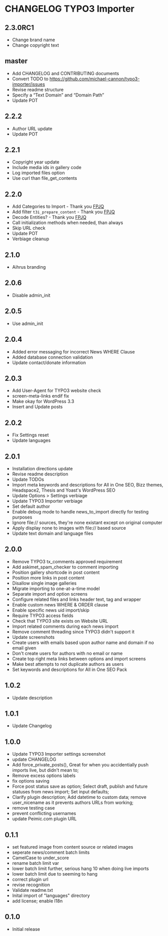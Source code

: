 # CHANGELOG TYPO3 Importer

## 2.3.0RC1
* Change brand name
* Change copyright text

## master
* Add CHANGELOG and CONTRIBUTING documents
* Convert TODO to https://github.com/michael-cannon/typo3-importer/issues
* Revise readme structure
* Specify a “Text Domain” and “Domain Path”
* Update POT

## 2.2.2
* Author URL update
* Update POT

## 2.2.1
* Copyright year update
* Include media ids in gallery code
* Log imported files option
* Use curl than file_get_contents

## 2.2.0
* Add Categories to Import - Thank you [FPJQ](http://fpjq.org/)
* Add filter `t3i_prepare_content` - Thank you [FPJQ](http://fpjq.org/)
* Decode Entities? - Thank you [FPJQ](http://fpjq.org/)
* Call initialization methods when needed, than always
* Skip URL check
* Update POT
* Verbiage cleanup

## 2.1.0
* Aihrus branding 

## 2.0.6
* Disable admin_init

## 2.0.5
* Use admin_init

## 2.0.4
* Added error messaging for incorrect News WHERE Clause
* Added database connection validation
* Update contact/donate information

## 2.0.3
* Add User-Agent for TYPO3 website check
* screen-meta-links endif fix
* Make okay for WordPress 3.3
* Insert and Update posts

## 2.0.2
* Fix Settings reset
* Update languages

## 2.0.1
* Installation directions update
* Revise readme description
* Update TODOs
* Import meta keywords and descriptions for All in One SEO, Bizz themes, Headspace2, Thesis and Yoast's WordPress SEO
* Update Options > Settings verbiage
* Update TYPO3 Importer verbiage
* Set default author
* Enable debug mode to handle news_to_import directly for testing purposes 
* Ignore file:// sources, they're none existant except on original computer
* Apply display none to images with file:// based source
* Update text domain and language files

## 2.0.0
* Remove TYPO3 tx_comments approved requirement
* Add askimet_spam_checker to comment importing
* Position gallery shortcode in post content
* Position more links in post content
* Disallow single image galleries
* Migrate importing to one-at-a-time model
* Separate import and option screens
* Configure related files and links header text, tag and wrapper
* Enable custom news WHERE & ORDER clause
* Enable specific news uid import/skip
* Require TYPO3 access fields
* Check that TYPO3 site exists on Website URL
* Import related comments during each news import
* Remove comment threading since TYPO3 didn't support it
* Update screenshots
* Create users with emails based upon author name and domain if no email given
* Don't create users for authors with no email or name
* Create top right meta links between options and import screens
* Make best attempts to not duplicate authors as users
* Set keywords and descriptions for All in One SEO Pack

## 1.0.2
* Update description

## 1.0.1
* Update Changelog

## 1.0.0
* Update TYPO3 Importer settings screenshot
* update CHANGELOG
* Add force_private_posts(), Great for when you accidentially push imports live, but didn't mean to;
* Remove excess options labels
* fix options saving
* Force post status save as option; Select draft, publish and future statuses from news import; Set input defaults;
* Clarify plugin description; Add datetime to custom data; remove user_nicename as it prevents authors URLs from working;
* remove testing case
* prevent conflicting usernames
* update Peimic.com plugin URL

## 0.1.1
* set featured image from content source or related images
* seperate news/comment batch limits
* CamelCase to under_score
* rename batch limit var
* lower batch limit further, serious hang 10 when doing live imports
* lower batch limit due to seeming to hang
* correct plugin url
* revise recognition
* Validate readme.txt
* Inital import of "languages" directory
* add license; enable l18n

## 0.1.0
* Initial release
